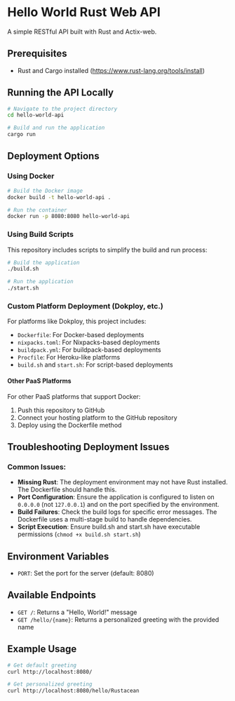 # Hello World Rust Web API

A simple RESTful API built with Rust and Actix-web.

## Prerequisites

- Rust and Cargo installed (https://www.rust-lang.org/tools/install)

## Running the API Locally

```bash
# Navigate to the project directory
cd hello-world-api

# Build and run the application
cargo run
```

## Deployment Options

### Using Docker

```bash
# Build the Docker image
docker build -t hello-world-api .

# Run the container
docker run -p 8080:8080 hello-world-api
```

### Using Build Scripts

This repository includes scripts to simplify the build and run process:

```bash
# Build the application
./build.sh

# Run the application
./start.sh
```

### Custom Platform Deployment (Dokploy, etc.)

For platforms like Dokploy, this project includes:

- `Dockerfile`: For Docker-based deployments
- `nixpacks.toml`: For Nixpacks-based deployments
- `buildpack.yml`: For buildpack-based deployments
- `Procfile`: For Heroku-like platforms
- `build.sh` and `start.sh`: For script-based deployments

#### Other PaaS Platforms
For other PaaS platforms that support Docker:
1. Push this repository to GitHub
2. Connect your hosting platform to the GitHub repository
3. Deploy using the Dockerfile method

## Troubleshooting Deployment Issues

### Common Issues:
- **Missing Rust**: The deployment environment may not have Rust installed. The Dockerfile should handle this.
- **Port Configuration**: Ensure the application is configured to listen on `0.0.0.0` (not `127.0.0.1`) and on the port specified by the environment.
- **Build Failures**: Check the build logs for specific error messages. The Dockerfile uses a multi-stage build to handle dependencies.
- **Script Execution**: Ensure build.sh and start.sh have executable permissions (`chmod +x build.sh start.sh`)

## Environment Variables

- `PORT`: Set the port for the server (default: 8080)

## Available Endpoints

- `GET /`: Returns a "Hello, World!" message
- `GET /hello/{name}`: Returns a personalized greeting with the provided name

## Example Usage

```bash
# Get default greeting
curl http://localhost:8080/

# Get personalized greeting
curl http://localhost:8080/hello/Rustacean
``` 